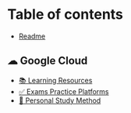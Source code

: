 # Table of contents

* [Readme](README.md)

## ☁ Google Cloud

* [📚 Learning Resources](google-cloud/learning-resources.md)
* [✅ Exams Practice Platforms](google-cloud/exams-dumps.md)
* [🔰 Personal Study Method](google-cloud/personal-study-method.md)
